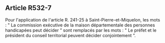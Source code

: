 ## Article R532-7

Pour l'application de l'article R. 241-25 à Saint-Pierre-et-Miquelon, les mots : " La commission exécutive de
la maison départementale des personnes handicapées peut décider ” sont remplacés par les mots : " Le préfet
et le président du conseil territorial peuvent décider conjointement ”.

